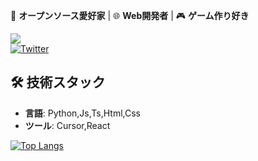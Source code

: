 🚀 **オープンソース愛好家** | 🌐 **Web開発者** | 🎮 **ゲーム作り好き**

![](https://komarev.com/ghpvc/?username=waiorecchi&color=blue)  
[![Twitter](https://img.shields.io/badge/Twitter-1DA1F2?style=flat&logo=twitter&logoColor=white)](https://twitter.com/oreenginia)

## 🛠 技術スタック
- **言語**: Python,Js,Ts,Html,Css
- **ツール**: Cursor,React

[![Top Langs](https://github-readme-stats.vercel.app/api/top-langs/?username=waiorecchi)](https://github.com/anuraghazra/github-readme-stats)
